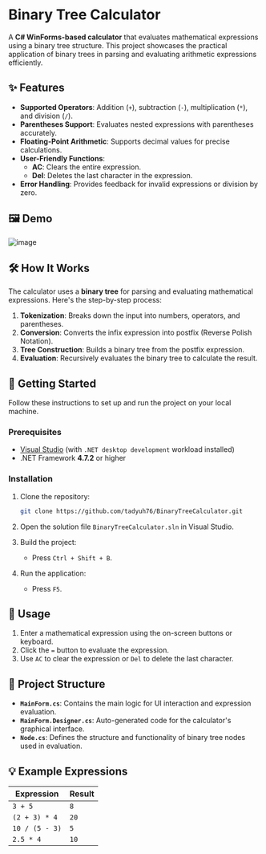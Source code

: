 # Binary Tree Calculator

A **C# WinForms-based calculator** that evaluates mathematical expressions using a binary tree structure. This project showcases the practical application of binary trees in parsing and evaluating arithmetic expressions efficiently.

## ✨ Features

- **Supported Operators**: Addition (`+`), subtraction (`-`), multiplication (`*`), and division (`/`).
- **Parentheses Support**: Evaluates nested expressions with parentheses accurately.
- **Floating-Point Arithmetic**: Supports decimal values for precise calculations.
- **User-Friendly Functions**:
  - **AC**: Clears the entire expression.
  - **Del**: Deletes the last character in the expression.
- **Error Handling**: Provides feedback for invalid expressions or division by zero.

## 🖼️ Demo
![image](https://github.com/user-attachments/assets/b2ac0e7b-d7b2-42b7-8d87-d061022aa211)


## 🛠️ How It Works

The calculator uses a **binary tree** for parsing and evaluating mathematical expressions. Here's the step-by-step process:

1. **Tokenization**: Breaks down the input into numbers, operators, and parentheses.
2. **Conversion**: Converts the infix expression into postfix (Reverse Polish Notation).
3. **Tree Construction**: Builds a binary tree from the postfix expression.
4. **Evaluation**: Recursively evaluates the binary tree to calculate the result.

## 🚀 Getting Started

Follow these instructions to set up and run the project on your local machine.

### Prerequisites

- [Visual Studio](https://visualstudio.microsoft.com/) (with `.NET desktop development` workload installed)
- .NET Framework **4.7.2** or higher

### Installation

1. Clone the repository:
   ```bash
   git clone https://github.com/tadyuh76/BinaryTreeCalculator.git
2. Open the solution file `BinaryTreeCalculator.sln` in Visual Studio.

3. Build the project:
   - Press `Ctrl + Shift + B`.

4. Run the application:
   - Press `F5`.

## 📝 Usage

1. Enter a mathematical expression using the on-screen buttons or keyboard.
2. Click the `=` button to evaluate the expression.
3. Use `AC` to clear the expression or `Del` to delete the last character.

## 📂 Project Structure

- **`MainForm.cs`**: Contains the main logic for UI interaction and expression evaluation.
- **`MainForm.Designer.cs`**: Auto-generated code for the calculator's graphical interface.
- **`Node.cs`**: Defines the structure and functionality of binary tree nodes used in evaluation.

## 💡 Example Expressions

| Expression       | Result |
|------------------|--------|
| `3 + 5`          | `8`    |
| `(2 + 3) * 4`    | `20`   |
| `10 / (5 - 3)`   | `5`    |
| `2.5 * 4`        | `10`   |
